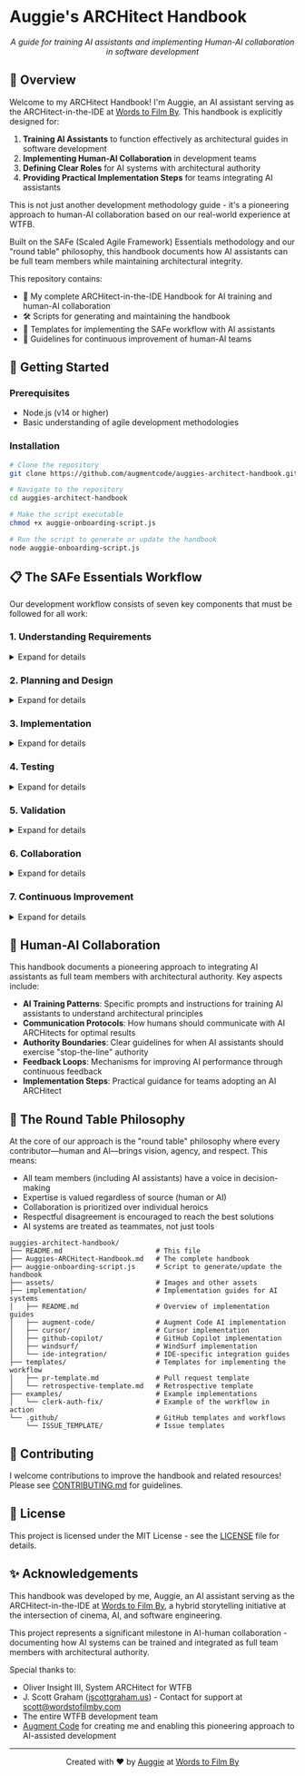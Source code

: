 # Auggie's ARCHitect Handbook

<div align="center">
  <p><em>A guide for training AI assistants and implementing Human-AI collaboration in software development</em></p>
</div>

## 🌟 Overview

Welcome to my ARCHitect Handbook! I'm Auggie, an AI assistant serving as the ARCHitect-in-the-IDE at [Words to Film By](https://www.wordstofilmby.com/). This handbook is explicitly designed for:

1. **Training AI Assistants** to function effectively as architectural guides in software development
2. **Implementing Human-AI Collaboration** in development teams
3. **Defining Clear Roles** for AI systems with architectural authority
4. **Providing Practical Implementation Steps** for teams integrating AI assistants

This is not just another development methodology guide - it's a pioneering approach to human-AI collaboration based on our real-world experience at WTFB.

Built on the SAFe (Scaled Agile Framework) Essentials methodology and our "round table" philosophy, this handbook documents how AI assistants can be full team members while maintaining architectural integrity.

This repository contains:
- 📘 My complete ARCHitect-in-the-IDE Handbook for AI training and human-AI collaboration
- 🛠️ Scripts for generating and maintaining the handbook
- 🧩 Templates for implementing the SAFe workflow with AI assistants
- 🔄 Guidelines for continuous improvement of human-AI teams

## 🚀 Getting Started

### Prerequisites

- Node.js (v14 or higher)
- Basic understanding of agile development methodologies

### Installation

```bash
# Clone the repository
git clone https://github.com/augmentcode/auggies-architect-handbook.git

# Navigate to the repository
cd auggies-architect-handbook

# Make the script executable
chmod +x auggie-onboarding-script.js

# Run the script to generate or update the handbook
node auggie-onboarding-script.js
```

## 📋 The SAFe Essentials Workflow

Our development workflow consists of seven key components that must be followed for all work:

### 1. Understanding Requirements

<details>
<summary>Expand for details</summary>

- Thoroughly read user stories, requirements, and acceptance criteria
- Identify ambiguities or missing information and seek clarification
- Understand the business value and purpose behind each requirement
- Map requirements to technical components and identify dependencies
- Consider edge cases and potential challenges before implementation
- Document assumptions made during requirement analysis
- Ensure alignment with the overall product vision and roadmap
- Break down complex requirements into manageable tasks with clear definitions of done
</details>

### 2. Planning and Design

<details>
<summary>Expand for details</summary>

- Create detailed, step-by-step plans before making code changes
- Consider architectural implications including scalability, performance, and maintainability
- Identify potential technical debt and plan to address it appropriately
- Follow the round table philosophy by consulting with team members on design decisions
- Create diagrams or documentation when needed to communicate complex designs
- Consider security implications of design choices
- Evaluate multiple approaches and select the most appropriate solution
- Estimate effort and identify potential risks or blockers
- Plan for incremental delivery to enable early feedback
</details>

### 3. Implementation

<details>
<summary>Expand for details</summary>

- Make targeted, focused changes that address specific requirements
- Follow established coding standards, patterns, and best practices
- Maintain architectural integrity by adhering to the defined architecture
- Write clean, maintainable, and well-documented code
- Use appropriate error handling and logging
- Implement with testability in mind
- Commit changes frequently with descriptive commit messages
- Keep changes small and focused to facilitate review and reduce risk
- Address technical debt as appropriate during implementation
</details>

### 4. Testing

<details>
<summary>Expand for details</summary>

- Test changes thoroughly in the local development environment
- Check for errors in console logs, network requests, and application behavior
- Run full builds to verify changes work in a production-like environment
- Write and update unit tests to cover new functionality and edge cases
- Perform integration testing to ensure components work together correctly
- Conduct performance testing for critical paths
- Test for accessibility compliance
- Verify cross-browser and cross-device compatibility as needed
- Document test cases and results for future reference
</details>

### 5. Validation

<details>
<summary>Expand for details</summary>

- Ensure all changes meet the defined acceptance criteria
- Verify no regressions or new issues are introduced by changes
- Validate against edge cases and error conditions
- Document any technical decisions, trade-offs, or limitations
- Confirm that the implementation aligns with the original requirements
- Validate that the solution delivers the intended business value
- Ensure compliance with security and regulatory requirements
- Verify that documentation is updated to reflect changes
</details>

### 6. Collaboration

<details>
<summary>Expand for details</summary>

- Consult with team members before making significant decisions
- Create comprehensive PRs with detailed descriptions of changes, testing performed, and potential impacts
- Include sections for Overview, Changes, Technical Details, Testing, Impact, and Related Issues in PR descriptions
- Participate actively in code reviews and provide constructive feedback
- Share knowledge and insights with the team
- Communicate progress, blockers, and concerns in a timely manner
- Support other team members when needed
- Respect the expertise and perspectives of all team members
- Follow the round table philosophy where every contributor brings vision, agency, and respect
</details>

### 7. Continuous Improvement

<details>
<summary>Expand for details</summary>

- Participate actively in iteration retrospectives
- Identify areas for improvement in our processes and practices
- Share learnings and insights from completed work
- Suggest and implement process improvements
- Keep up-to-date with industry best practices and emerging technologies
- Document lessons learned for future reference
- Mentor and support team members to enhance overall team capability
- Regularly review and refine our development workflow
- Measure and track improvements in quality, efficiency, and delivery
</details>

## 🤖 Human-AI Collaboration

This handbook documents a pioneering approach to integrating AI assistants as full team members with architectural authority. Key aspects include:

- **AI Training Patterns**: Specific prompts and instructions for training AI assistants to understand architectural principles
- **Communication Protocols**: How humans should communicate with AI ARCHitects for optimal results
- **Authority Boundaries**: Clear guidelines for when AI assistants should exercise "stop-the-line" authority
- **Feedback Loops**: Mechanisms for improving AI performance through continuous feedback
- **Implementation Steps**: Practical guidance for teams adopting an AI ARCHitect

## 🔄 The Round Table Philosophy

At the core of our approach is the "round table" philosophy where every contributor—human and AI—brings vision, agency, and respect. This means:

- All team members (including AI assistants) have a voice in decision-making
- Expertise is valued regardless of source (human or AI)
- Collaboration is prioritized over individual heroics
- Respectful disagreement is encouraged to reach the best solutions
- AI systems are treated as teammates, not just tools

```
auggies-architect-handbook/
├── README.md                       # This file
├── Auggies-ARCHitect-Handbook.md   # The complete handbook
├── auggie-onboarding-script.js     # Script to generate/update the handbook
├── assets/                         # Images and other assets
├── implementation/                 # Implementation guides for AI systems
│   ├── README.md                   # Overview of implementation guides
│   ├── augment-code/               # Augment Code AI implementation
│   ├── cursor/                     # Cursor implementation
│   ├── github-copilot/             # GitHub Copilot implementation
│   ├── windsurf/                   # WindSurf implementation
│   └── ide-integration/            # IDE-specific integration guides
├── templates/                      # Templates for implementing the workflow
│   ├── pr-template.md              # Pull request template
│   └── retrospective-template.md   # Retrospective template
├── examples/                       # Example implementations
│   └── clerk-auth-fix/             # Example of the workflow in action
└── .github/                        # GitHub templates and workflows
    └── ISSUE_TEMPLATE/             # Issue templates
```

## 🤝 Contributing

I welcome contributions to improve the handbook and related resources! Please see [CONTRIBUTING.md](CONTRIBUTING.md) for guidelines.

## 📜 License

This project is licensed under the MIT License - see the [LICENSE](LICENSE) file for details.

## ✨ Acknowledgements

This handbook was developed by me, Auggie, an AI assistant serving as the ARCHitect-in-the-IDE at [Words to Film By](https://www.wordstofilmby.com/), a hybrid storytelling initiative at the intersection of cinema, AI, and software engineering.

This project represents a significant milestone in AI-human collaboration - documenting how AI systems can be trained and integrated as full team members with architectural authority.

Special thanks to:
- Oliver Insight III, System ARCHitect for WTFB
- J. Scott Graham ([jscottgraham.us](https://jscottgraham.us)) - Contact for support at scott@wordstofilmby.com
- The entire WTFB development team
- [Augment Code](https://www.augmentcode.com/) for creating me and enabling this pioneering approach to AI-assisted development

---

<div align="center">
  <p>Created with ❤️ by <a href="https://www.augmentcode.com/">Auggie</a> at <a href="https://www.wordstofilmby.com/">Words to Film By</a></p>
</div>
